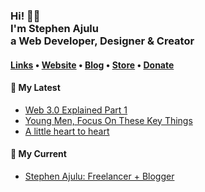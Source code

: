   <!-- Hi there! Feel free to make this your own but don't use my data. Attributions are welcomed --> 
<h3>Hi! 👋🤓<br>I'm Stephen Ajulu<br>a Web Developer, Designer & Creator</h3>

<h4> <a href="https://stephenajulu.com/links">Links</a> • <a href="https://stephenajulu.com">Website</a> • <a href="https://stephenajulu.com/blog">Blog</a> • <a href="https://stephenajulu.com/store">Store</a> • <a href="https://www.paypal.com/donate/?hosted_button_id=SLNMRAJ59LRC8">Donate</a></h4>

<h4>📕 My Latest</h4>

<!-- BLOG-POST-LIST:START -->
- [Web 3.0 Explained Part 1](https://stephenajulu.com/blog/web-3.0-explained-part-1/)
- [Young Men, Focus On These Key Things](https://stephenajulu.com/blog/young-men-focus-on-these-key-things/)
- [A little heart to heart](https://stephenajulu.com/blog/a-little-heart-to-heart/)
<!-- BLOG-POST-LIST:END -->

<h4>💼 My Current</h4>

- [Stephen Ajulu: Freelancer + Blogger](https://stephenajulu.com)
